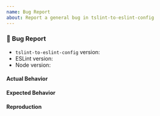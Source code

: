 ```yaml
---
name: Bug Report
about: Report a general bug in tslint-to-eslint-config
---
```


<!--
👋 Hi, thanks for filing an issue on tslint-to-eslint-config! 💖
Please fill out all fields below to ensure your issue is addressed.

If your issue doesn't provide enough info to fully explain or reproduce your bug, it will be closed. 😦
-->

### 🐛 Bug Report

-   `tslint-to-eslint-config` version: <!-- X.X.X -->
-   ESLint version: <!-- X.X.X -->
-   Node version: <!-- X.X.X -->

#### Actual Behavior

<!-- What is the behavior right now? -->

#### Expected Behavior

<!-- What are the specific changes you'd like to see? -->

#### Reproduction

<!--
Please paste a link to a repository, Gist, or other means of reproducing your error here.
Note that `tslint-to-eslint-config` includes information from `package.json`, `tsconfig.json`, and other files, so just your ESLint configuration may not be enough.
-->
